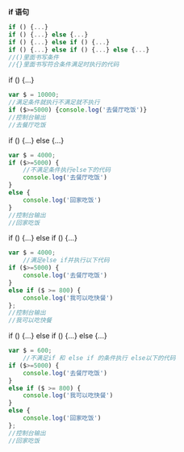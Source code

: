 **if 语句**

```javascript
if () {...}
if () {...} else {...}
if () {...} else if () {...}
if () {...} else if () {...} else {...}
//()里面书写条件
//{}里面书写符合条件满足时执行的代码
```

if () {...}

```javascript
var $ = 10000;
//满足条件就执行不满足就不执行
if ($>=5000) {console.log('去餐厅吃饭')}
//控制台输出
//去餐厅吃饭
```

if () {...} else {...}

```javascript
var $ = 4000;
if ($>=5000) {
    //不满足条件执行else下的代码
    console.log('去餐厅吃饭')
}
else {
    console.log('回家吃饭')
}
//控制台输出
//回家吃饭
```

if () {...} else if () {...}

```javascript
var $ = 4000;
	//满足else if并执行以下代码
if ($>=5000) {
    console.log('去餐厅吃饭')
}
else if ($ >= 800) {
    console.log('我可以吃快餐')
};
//控制台输出
//我可以吃快餐
```

if () {...} else if () {...} else {...}

```javascript
var $ = 600;
	//不满足if 和 else if 的条件执行 else以下的代码
if ($>=5000) {
    console.log('去餐厅吃饭')
}
else if ($ >= 800) {
    console.log('我可以吃快餐')
}
else {
    console.log('回家吃饭')
};
//控制台输出
//回家吃饭
```

